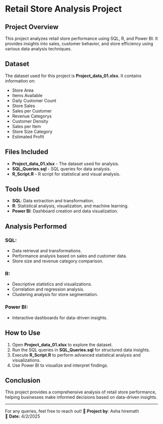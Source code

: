 # Retail Store Analysis Project
##  Project Overview
This project analyzes retail store performance using SQL, R, and Power BI. It provides insights into sales, customer behavior, and store efficiency using various data analysis techniques.

## Dataset
The dataset used for this project is **Project_data_01.xlsx**. It contains information on:
- Store Area
- Items Available
- Daily Customer Count
- Store Sales
- Sales per Customer
- Revenue Categorys
- Customer Density
- Sales per Item
- Store Size Category
- Estimated Profit

## Files Included
- **Project_data_01.xlsx** - The dataset used for analysis.
- **SQL_Queries.sql** - SQL queries for data analysis.
- **R_Script.R** - R script for statistical and visual analysis.

## Tools Used
- **SQL**: Data extraction and transformation.
- **R**: Statistical analysis, visualization, and machine learning.
- **Power BI**: Dashboard creation and data visualization.

## Analysis Performed
### SQL:
- Data retrieval and transformations.
- Performance analysis based on sales and customer data.
- Store size and revenue category comparison.

### R:
- Descriptive statistics and visualizations.
- Correlation and regression analysis.
- Clustering analysis for store segmentation.

### Power BI:
- Interactive dashboards for data-driven insights.

## How to Use
1. Open **Project_data_01.xlsx** to explore the dataset.
2. Run the SQL queries in **SQL_Queries.sql** for structured data insights.
3. Execute **R_Script.R** to perform advanced statistical analysis and visualizations.
4. Use Power BI to visualize and interpret findings.

## Conclusion
This project provides a comprehensive analysis of retail store performance, helping businesses make informed decisions based on data-driven insights.

---

For any queries, feel free to reach out!
🔗 **Project by**: Asha hiremath  
📅 **Date:** 4/2/2025


 



